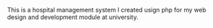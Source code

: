 This is a hospital management system I created usign php for my web design and development module at university.
